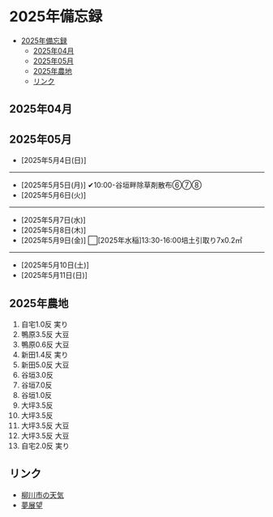 # 2025年備忘録
- [2025年備忘録](#2025年備忘録)
  - [2025年04月](#2025年04月)
  - [2025年05月](#2025年05月)
  - [2025年農地](#2025年農地)
  - [リンク](#リンク)

## 2025年04月


## 2025年05月

- [2025年5月4日(日)]  

---
- [2025年5月5日(月)] ✔︎10:00-谷垣畔除草剤散布⑥⑦⑧
- [2025年5月6日(火)]  
---
- [2025年5月7日(水)]  
- [2025年5月8日(木)]  
- [2025年5月9日(金)] ⬜︎[2025年水稲]13:30-16:00培土引取り7x0.2㎡

---
- [2025年5月10日(土)]  
- [2025年5月11日(日)]



## 2025年農地
1.  自宅1.0反 実り
2.  鴨原3.5反 大豆
3.  鴨原0.6反 大豆
4.  新田1.4反 実り
5.  新田5.0反 大豆
6.  谷垣3.0反
7.  谷垣7.0反
8.  谷垣1.0反
9.  大坪3.5反
10. 大坪3.5反 
11. 大坪3.5反 大豆
12. 大坪3.5反 大豆
13. 自宅2.0反 実り


## リンク
- [柳川市の天気](https://tenki.jp/forecast/9/43/8240/40207/10days.html)
- [夢展望](https://dreamvs.jp/pages/brand_dearmylove_)

